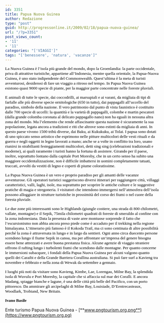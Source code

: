 ```yaml
---
id: 3351
title: Papua Nuova Guinea
author: Redazione
type: "post"
guid: http://progressonline.it/2009/02/18/papua-nuova-guinea/
url: "/?p=3351"
post_views_count:
- '11'
- '11'
categories: "['VIAGGI']"
tags: "['benessere', 'natura', 'vacanze']"
---
```


<font face="Tahoma, sans-serif"><font size="2"><span style="font-size: 16pt; font-family: Tahoma"> </span></font></font>

<font face="Tahoma, sans-serif"><font size="2"> </font></font>

<font face="Tahoma, sans-serif"><font size="2"> </font></font>

<font face="Tahoma, sans-serif"><font size="2"></font></font>

<font color="#000000"><span style="font-size: 10pt; font-family: Tahoma">La Nuova Guinea</span><span style="font-size: 10pt; font-family: Tahoma"> è l’isola più grande del mondo, dopo la Groenlandia: la parte occidentale, priva di attrattive turistiche, appartiene all’Indonesia, mentre quella orientale, la Papua-Nuova Guinea, è uno stato indipendente del Commonwealth. Quest’ultima è la meta di turisti avventurosi, desiderosi di fare un viaggio a ritroso nel tempo. In Papua Nuova Guinea esistono quasi 9000 specie di piante, per la maggior parte concentrate nelle foreste pluviali. </span></font>

<font color="#000000"><span style="font-size: 10pt; font-family: Tahoma">E animali di tutte le specie, dai coccodrilli, ai marsupiali e ai varani, da migliaia di tipi di farfalle alle più diverse specie ornitologiche (650 in tutto), dai pappagalli all’uccello del paradiso, simbolo della nazione. Il vero patrimonio dal punto di vista faunistico è costituito dalle 700 specie di uccelli: la quantità e la varietà di pappagalli, colombe e martin pescatori (dalla grande colomba coronata al delicato pappagallo nano) non ha eguali in nessuna altra zona del mondo. Ma l’elemento che rende affascinante questa nazione è sicuramente la sua popolazione, legata ancora a tradizioni e riti che altrove sono estinti da migliaia di anni. In questo paese vivono 1500 tribù diverse, dai Baku, ai Kukukuku, ai Tolai. I papua sono dotati di uno spiccato senso artistico che esprimono nelle pitture multicolori delle vesti rituali e da guerra e negli oggetti in legno lavorati a mano; anche se a volte in conflitto tra loro, usano riunirsi in strabilianti festeggiamenti multicolori, detti sing sing (celebrazioni tradizionali e moderne), ai quali raramente i turisti hanno la fortuna di assistere. Girando per il paese, inoltre, soprattutto lontano dalla capitale Port Moresby, che in un certo senso ha subito una maggiore occidentalizzazione, non è difficile imbattersi in uomini completamente tatuati, truccati, avvolti da vestiti di legno e coperti di piume coloratissime.</span></font>

<font color="#000000"><span style="font-size: 10pt; font-family: Tahoma">La Papua Nuova</span><span style="font-size: 10pt; font-family: Tahoma"> Guinea è un vero e proprio paradiso per gli amanti delle vacanze avventurose. Gli operatori turistici suggeriscono diversi itinerari per raggiungere città, villaggi caratteristici, valli, laghi, isole, ma soprattutto per scoprire le antiche culture e le suggestive pratiche di magia e stregoneria. I visitatori che intendono immergersi nell’atmosfera dell’isola possono alloggiare in strutture turistiche in prossimità del corso dei fiumi o nel cuore della foresta pluviale. </span></font>

<span style="font-size: 10pt; font-family: Tahoma"><font color="#000000">Le due zone più interessanti sono le Highlands (giungle costiere, una strada di 800 chilometri, vallate, montagne) e il Sepik, 75mila chilometri quadrati di foreste di smeraldo al confine con la zona indonesiana. Data la presenza di vaste aree montuose sorprende il fatto che l’escursionismo non abbia ancora preso piede come è accaduto per il trekking nella regione himalayana. L’itinerario più famoso è il Kokoda Trail, ma ci sono centinaia di altre possibilità perché la zona è attraversata in lungo e in largo da sentieri. Ogni anno circa duecento persone scendono lungo il fiume Sepik in canoa, ma per affrontare un’impresa del genere bisogna essere bene attrezzati e avere buona prestanza fisica. Alcune agenzie di viaggio straniere offrono il rafting lungo i turbolenti fiumi che scendono dalle montagne. Per quanto concerne le immersioni subacquee, i fondali della Papua Nuova Guinea per alcuni valgono quanto quelli dei Caraibi e della Grande Barriera Corallina australiana. Si può fare surf a Kavieng tra novembre e febbraio e nella zona di Wewak da settembre a gennaio.</font></span>

<span style="font-size: 10pt; font-family: Tahoma"><font color="#000000">I luoghi più noti da visitare sono Kavieng, Kimbe, Lae, Lorengau, Milne Bay, la splendida isola di Wuvulu e Port Moresby, la capitale che si affaccia sul mar dei Coralli. E ancora Madang, spiagge bianche e lagune, è una delle città più belle del Pacifico, con un porto pittoresco. Da ammirare gli arcipelaghi di Milne Bay, Louisiade, D’Eentrecasteaux, Woodlark, Trobiand, New Britain. </font></span>

<span style="font-size: 10pt; font-family: Tahoma"><font color="#000000">**Ivano Basile**</font></span>

Ente turismo Papua Nuova Guinea - [**www.pngtourism.org.png**](https://www.pngtourism.org.pg)
